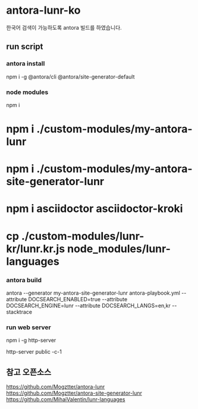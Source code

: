 # antora-lunr-ko

한국어 검색이 가능하도록 antora 빌드를 하였습니다.

## run script

### antora install

npm i -g @antora/cli @antora/site-generator-default

### node modules

npm i

# npm i ./custom-modules/my-antora-lunr
# npm i ./custom-modules/my-antora-site-generator-lunr
# npm i asciidoctor asciidoctor-kroki
# cp ./custom-modules/lunr-kr/lunr.kr.js node_modules/lunr-languages

### antora build

antora --generator my-antora-site-generator-lunr antora-playbook.yml --attribute DOCSEARCH_ENABLED=true --attribute DOCSEARCH_ENGINE=lunr --attribute DOCSEARCH_LANGS=en,kr --stacktrace

### run web server

npm i -g http-server

http-server public -c-1

## 참고 오픈소스

https://github.com/Mogztter/antora-lunr  
https://github.com/Mogztter/antora-site-generator-lunr  
https://github.com/MihaiValentin/lunr-languages  

  